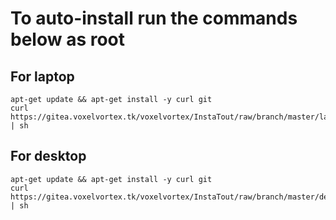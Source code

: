 # To auto-install run the commands below as root

## For laptop

```
apt-get update && apt-get install -y curl git
curl https://gitea.voxelvortex.tk/voxelvortex/InstaTout/raw/branch/master/laptop_install.sh | sh
```

## For desktop

```
apt-get update && apt-get install -y curl git
curl https://gitea.voxelvortex.tk/voxelvortex/InstaTout/raw/branch/master/desktop_install.sh | sh
```
